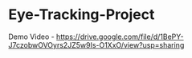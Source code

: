 # Eye-Tracking-Project
Demo Video - https://drive.google.com/file/d/1BePY-J7czobwOVOyrs2JZ5w9Is-O1XxO/view?usp=sharing
